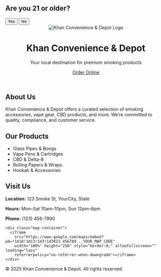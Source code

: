 <!DOCTYPE html>
<html lang="en">
<head>
  <meta charset="UTF-8" />
  <meta name="viewport" content="width=device-width, initial-scale=1" />
  <title>Khan Convenience & Depot</title>
  <link rel="stylesheet" href="styles.css" />
  <script defer src="script.js"></script>
  <link rel="stylesheet" href="https://cdnjs.cloudflare.com/ajax/libs/font-awesome/6.5.0/css/all.min.css" />
</head>
<body>
  <div id="age-verification">
    <div class="age-popup">
      <h2>Are you 21 or older?</h2>
      <button onclick="verifyAge(true)">Yes</button>
      <button onclick="verifyAge(false)">No</button>
    </div>
  </div>

  <header class="hero">
    <img src="logo.png" alt="Khan Convenience & Depot Logo" class="logo" />
    <h1>Khan Convenience & Depot</h1>
    <p>Your local destination for premium smoking products</p>
    <a class="cta-button" href="https://your-online-ordering-link.com" target="_blank">Order Online</a>
  </header>

  <section id="about">
    <h2>About Us</h2>
    <p>Khan Convenience & Depot offers a curated selection of smoking accessories, vape gear, CBD products, and more. We’re committed to quality, compliance, and customer service.</p>
  </section>

  <section id="products">
    <h2>Our Products</h2>
    <ul>
      <li>Glass Pipes & Bongs</li>
      <li>Vape Pens & Cartridges</li>
      <li>CBD & Delta-8</li>
      <li>Rolling Papers & Wraps</li>
      <li>Hookah & Accessories</li>
    </ul>
  </section>

  <section id="contact">
    <h2>Visit Us</h2>
    <p><strong>Location:</strong> 123 Smoke St, YourCity, State</p>
    <p><strong>Hours:</strong> Mon–Sat 10am–10pm, Sun 12pm–8pm</p>
    <p><strong>Phone:</strong> (123) 456-7890</p>

    <div class="map-container">
      <iframe
        src="https://www.google.com/maps/embed?pb=!1m18!1m12!1m3!1d3023.456789...YOUR_MAP_CODE"
        width="100%" height="250" style="border:0;" allowfullscreen="" loading="lazy"
        referrerpolicy="no-referrer-when-downgrade"></iframe>
    </div>
  </section>

  <footer>
    <p>&copy; 2025 Khan Convenience & Depot. All rights reserved.</p>
    <div class="socials">
      <a href="https://instagram.com/yourhandle" target="_blank"><i class="fab fa-instagram"></i></a>
      <a href="https://facebook.com/yourpage" target="_blank"><i class="fab fa-facebook"></i></a>
      <a href="qrcode.png" download><i class="fas fa-qrcode"></i></a>
    </div>
  </footer>
</body>
</html>
